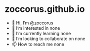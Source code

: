 # zoccorus.github.io


- 👋 Hi, I’m @zoccorus
- 👀 I’m interested in none
- 🌱 I’m currently learning none
- 💞️ I’m looking to collaborate on none
- 📫 How to reach me none

<!---
zoccorus/zoccorus is a ✨ special ✨ repository because its `README.md` (this file) appears on your GitHub profile.
You can click the Preview link to take a look at your changes.
--->

